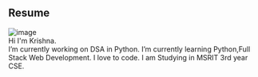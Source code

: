 ##  Resume
![image](https://github.com/user-attachments/assets/821236df-b0a5-4c38-86d9-d30b32b37180)<br>
Hi I'm Krishna.<br>
I’m currently working on DSA in Python. 
I’m currently learning Python,Full Stack Web Development.
I love to code.
I am Studying in MSRIT 3rd year CSE.

